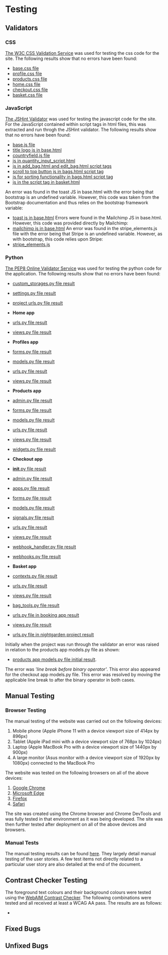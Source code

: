 # Testing

## Validators

### CSS
[The W3C CSS Validation Service](https://jigsaw.w3.org/css-validator/) was used for testing the css code for the site. The following results show that no errors have been found:
* [base.css file](readme-documents/validation-results/clear-results/css/clear-result-base-css.png)
* [profile.css file](readme-documents/validation-results/clear-results/css/clear-result-profile-css.png)
* [products.css file](readme-documents/validation-results/clear-results/css/clear-result-products-css.png)
* [home.css file](readme-documents/validation-results/clear-results/css/clear-result-home-css.png)
* [checkout.css file](readme-documents/validation-results/clear-results/css/clear-result-checkout-css.png)
* [basket.css file](readme-documents/validation-results/clear-results/css/clear-result-basket-css.png)

### JavaScript
[The JSHint Validator](https://jshint.com/) was used for testing the javascript code for the site. For the JavaScript contained within script tags in html files, this was extracted and run throgh the JSHint validator. The following results show that no errors have been found:
* [base.js file](readme-documents/validation-results/clear-results/js/clear-result-base-js.png)
* [title logo js in base.html](readme-documents/validation-results/clear-results/js/clear-result-base-title-logo-script-js.png)
* [countryfield.js file](readme-documents/validation-results/clear-results/js/clear-result-countryfield-js.png)
* [js in quantity_input_script.html](readme-documents/validation-results/clear-results/js/clear-result-quantity-input-script-js.png)
* [js in add_bag.html and edit_bag.html script tags](readme-documents/validation-results/clear-results/js/clear-result-add-edit-bag-script-js.png)
* [scroll to top button js in bags.html script tag](readme-documents/validation-results/clear-results/js/clear-result-scroll-top-js.png)
* [js for sorting functionality in bags.html script tag](readme-documents/validation-results/clear-results/js/clear-result-sorting-js.png)
* [js in the script tag in basket.html](readme-documents/validation-results/clear-results/js/clear-result-basket-js.png)

An error was found in the toast JS in base.html with the error being that bootstrap is an undefined variable. However, this code was taken from the Bootstrap documentation and thus relies on the bootstrap framework variable:
* [toast js in base.html](readme-documents/validation-results/errors/js/result-base-toast-script-js.png)
Errors were found in the Mailchimp JS in base.html. However, this code was provided directly by Mailchimp:
* [mailchimp js in base.html](readme-documents/validation-results/errors/js/result-base-mailchimp-script-js.png)
An error was found in the stripe_elements.js file with the error being that Stripe is an undefined variable. However, as with bootstrap, this code relies upon Stripe:
* [stripe_elements.js](readme-documents/validation-results/errors/js/result-stripe-elements-js.png)

### Python
[The PEP8 Online Validator Service](http://pep8online.com/) was used for testing the python code for the application. The following results show that no errors have been found: 

* [custom_storages.py file result](readme-documents/validation-results/clear-results/python/clear-result-custom-storages.png)
* [settings.py file result](readme-documents/validation-results/clear-results/python/clear-result-settings.png)
* [project urls.py file result](readme-documents/validation-results/clear-results/python/clear-result-project-urls.png)

* **Home app**
* [urls.py file result](readme-documents/validation-results/clear-results/python/clear-result-home-urls.png)
* [views.py file result](readme-documents/validation-results/clear-results/python/clear-result-home-views.png)

* **Profiles app**
* [forms.py file result](readme-documents/validation-results/clear-results/python/clear-result-profiles-forms.png)
* [models.py file result](readme-documents/validation-results/clear-results/python/clear-result-profiles-models.png)
* [urls.py file result](readme-documents/validation-results/clear-results/python/clear-result-profiles-urls.png)
* [views.py file result](readme-documents/validation-results/clear-results/python/clear-result-profiles-views.png)

* **Products app**
* [admin.py file result](readme-documents/validation-results/clear-results/python/clear-result-products-admin.png)
* [forms.py file result](readme-documents/validation-results/clear-results/python/clear-result-products-forms.png)
* [models.py file result](readme-documents/validation-results/clear-results/python/clear-result-products-models.png)
* [urls.py file result](readme-documents/validation-results/clear-results/python/clear-result-products-urls.png)
* [views.py file result](readme-documents/validation-results/clear-results/python/clear-result-products-views.png)
* [widgets.py file result](readme-documents/validation-results/clear-results/python/clear-result-products-widgets.png)

* **Checkout app**
* [__init__.py file result](readme-documents/validation-results/clear-results/python/clear-result-checkout-init.png)
* [admin.py file result](readme-documents/validation-results/clear-results/python/clear-result-checkout-admin.png)
* [apps.py file result](readme-documents/validation-results/clear-results/python/clear-result-checkout-apps.png)
* [forms.py file result](readme-documents/validation-results/clear-results/python/clear-result-checkout-forms.png)
* [models.py file result](readme-documents/validation-results/clear-results/python/clear-result-checkout-models.png)
* [signals.py file result](readme-documents/validation-results/clear-results/python/clear-result-checkout-signals.png)
* [urls.py file result](readme-documents/validation-results/clear-results/python/clear-result-checkout-urls.png)
* [views.py file result](readme-documents/validation-results/clear-results/python/clear-result-checkout-views.png)
* [webhook_handler.py file result](readme-documents/validation-results/clear-results/python/clear-result-checkout-webhook-handler.png)
* [webhooks.py file result](readme-documents/validation-results/clear-results/python/clear-result-checkout-webhooks.png)

* **Basket app**
* [contexts.py file result](readme-documents/validation-results/clear-results/python/clear-result-basket-contexts.png)
* [urls.py file result](readme-documents/validation-results/clear-results/python/clear-result-basket-urls.png)
* [views.py file result](readme-documents/validation-results/clear-results/python/clear-result-basket-views.png)
* [bag_tools.py file result](readme-documents/validation-results/clear-results/python/clear-result-bag-tools.png)

* [urls.py file in booking app result](readme-documents/validation-results/clear-result-booking-urls.png)
* [views.py file result](readme-documents/validation-results/clear-result-views.png)
* [urls.py file in nightgarden project result](readme-documents/validation-results/clear-result-nightgarden-urls.png)

Initially when the project was run through the validator an error was raised in relation to the products app models.py file as shown:
+ [products app models.py file initial result](readme-documents/validation-results/errors/python/error-result-products-models.png).

The error was *'line break before binary operator'*. This error also appeared for the checkout app models.py file. This error was resolved by moving the applicable line break to after the binary operator in both cases.

## Manual Testing

### Browser Testing

The manual testing of the website was carried out on the following devices:

1. Mobile phone (Apple iPhone 11 with a device viewport size of 414px by 896px)
2. Tablet (Apple iPad mini with a device viewport size of 768px by 1024px)
3. Laptop (Apple MacBook Pro with a device viewport size of 1440px by 900px)
4. A large monitor (Asus monitor with a device viewport size of 1920px by 1080px) connected to the MacBook Pro

The website was tested on the following browsers on all of the above devices:

1. [Google Chrome](https://www.google.co.uk/chrome/?brand=FHFK&gclid=EAIaIQobChMI3b-xi9y38QIVBrTtCh2I1g3AEAAYASAAEgJN5vD_BwE&gclsrc=aw.ds)
2. [Microsoft Edge](https://www.microsoft.com/en-us/edge)
3. [Firefox](https://www.mozilla.org/en-GB/firefox/new/)
4. [Safari](https://www.apple.com/uk/safari/) 

The site was created using the Chrome browser and Chrome DevTools and was fully tested in that environment as it was being developed. The site was then further tested after deployment on all of the above devices and browsers.

### Manual Tests

The manual testing results can be found [here](). They largely detail manual testing of the user stories. A few test items not directly related to a particular user story are also detailed at the end of the document.

## Contrast Checker Testing

The foreground text colours and their background colours were tested using the [WebAIM Contrast Checker](https://webaim.org/resources/contrastchecker/). The following combinations were tested and all received at least a WCAG AA pass. The results are as follows: 

* 

## Fixed Bugs


## Unfixed Bugs

    